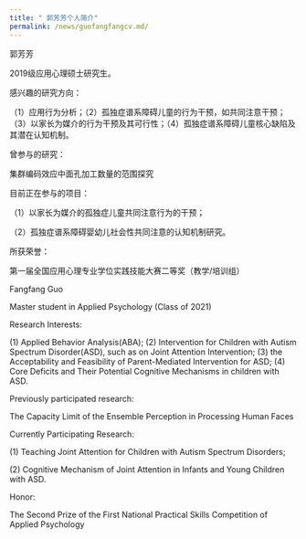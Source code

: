 ```yaml
---
title: " 郭芳芳个人简介"
permalink: /news/guofangfangcv.md/
---
```


郭芳芳

2019级应用心理硕士研究生。

感兴趣的研究方向：

（1）应用行为分析；（2）孤独症谱系障碍儿童的行为干预，如共同注意干预；（3）以家长为媒介的行为干预及其可行性；（4）孤独症谱系障碍儿童核心缺陷及其潜在认知机制。

曾参与的研究：

集群编码效应中面孔加工数量的范围探究

目前正在参与的项目：

（1）以家长为媒介的孤独症儿童共同注意行为的干预；

（2）孤独症谱系障碍婴幼儿社会性共同注意的认知机制研究。

所获荣誉：

第一届全国应用心理专业学位实践技能大赛二等奖（教学/培训组）

Fangfang Guo

Master student in Applied Psychology (Class of 2021)

Research Interests:

(1) Applied Behavior Analysis(ABA); (2) Intervention for Children with Autism Spectrum Disorder(ASD), such as on Joint Attention Intervention; (3) the Acceptability and Feasibility of Parent-Mediated Intervention for ASD; (4) Core Deficits and Their Potential Cognitive Mechanisms in children with ASD.

Previously participated research: 

The Capacity Limit of the Ensemble Perception in Processing Human Faces

Currently Participating Research: 

(1) Teaching Joint Attention for Children with Autism Spectrum Disorders;

(2) Cognitive Mechanism of Joint Attention in Infants and Young Children with ASD.

Honor: 

The Second Prize of the First National Practical Skills Competition of Applied Psychology
